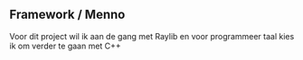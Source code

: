 ## Framework / Menno

Voor dit project wil ik aan de gang met Raylib en voor programmeer taal kies ik om verder te gaan met C++
